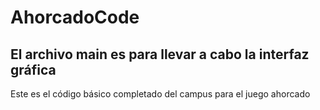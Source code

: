 # AhorcadoCode
El archivo main es para llevar a cabo la interfaz gráfica
-
Este es el código básico completado del campus para el juego ahorcado
